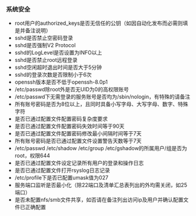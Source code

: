 ### 系统安全

- root用户的authorized_keys是否无信任的公钥（如因自动化发布而必需则填是并备注说明）
- sshd是否禁止空密码登录
- sshd是否强制V2 Protocol
- sshd的LogLevel是否设置为INFO以上
- sshd是否禁止root远程登录
- sshd空闲超时退出时间是否大于5分钟
- sshd的登录次数是否限制小于6次
- openssh版本是否不低于openssh-8.0p1
- /etc/passwd除root外是否无UID为0的高权限账号
- /etc/passwd下无需登录的服务账号是否均为/sbin/nologin，有特殊的请备注
- 所有账号密码是否为8位以上，且同时具备小写字母、大写字母、数字、特殊字符
- 是否已通过配置文件配置密码复杂度要求
- 是否已通过配置文件配置密码失效时间等于90天
- 是否已通过配置文件配置密码修改最小间隔时间等于7天
- 所有账号密码是否已通过配置文件设置警告天数等于7天
- /etc/passwd /etc/shadow /etc/group /etc/gshadow的所属用户/组是否为root，权限644
- 是否已通过配置文件设定记录所有用户的登录和操作日志
- 是否已通过配置文件打开rsyslog日志记录
- /etc/profile下是否已配置umask值为027
- 服务端口监听是否最小化（除22端口及清单汇总表列出的外均需关闭，如25端口）
- 是否未配置nfs/smb文件共享，如否请在备注列出访问ip及用户并确认配置文件已正确配置